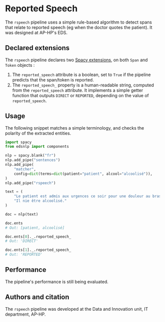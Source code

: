 # Reported Speech

The `rspeech` pipeline uses a simple rule-based algorithm to detect spans that relate to reported speech (eg when the doctor quotes the patient). It was designed at AP-HP's EDS.

## Declared extensions

The `rspeech` pipeline declares two [Spacy extensions](https://spacy.io/usage/processing-pipelines#custom-components-attributes), on both `Span` and `Token` objects :

1. The `reported_speech` attribute is a boolean, set to `True` if the pipeline predicts that the span/token is reported.
2. The `reported_speech_` property is a human-readable string, computed from the `reported_speech` attribute. It implements a simple getter function that outputs `DIRECT` or `REPORTED`, depending on the value of `reported_speech`.

## Usage

The following snippet matches a simple terminology, and checks the polarity of the extracted entities.

```python
import spacy
from edsnlp import components

nlp = spacy.blank("fr")
nlp.add_pipe("sentences")
nlp.add_pipe(
    "matcher",
    config=dict(terms=dict(patient="patient", alcool="alcoolisé")),
)
nlp.add_pipe("rspeech")

text = (
    "Le patient est admis aux urgences ce soir pour une douleur au bras. "
    "Il nie être alcoolisé."
)

doc = nlp(text)

doc.ents
# Out: [patient, alcoolisé]

doc.ents[0]._.reported_speech_
# Out: 'DIRECT'

doc.ents[1]._.reported_speech_
# Out: 'REPORTED'
```

## Performance

The pipeline's performance is still being evaluated.

## Authors and citation

The `rspeech` pipeline was developed at the Data and Innovation unit, IT department, AP-HP.
